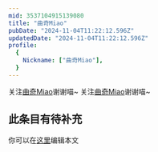 ```yaml
---
mid: 3537104915139080
title: "曲奇Miao"
pubDate: "2024-11-04T11:22:12.596Z"
updatedDate: "2024-11-04T11:22:12.596Z"
profile:
  {
    Nickname: ["曲奇Miao"],
  }
---
```


关注[曲奇Miao](https://space.bilibili.com/3537104915139080)谢谢喵~ 关注[曲奇Miao](https://space.bilibili.com/3537104915139080)谢谢喵~

## 此条目有待补充
你可以在[这里](https://github.com/Yuhanawa/VTuber.ICU-Content/edit/master/v/曲奇Miao/index.md)编辑本文
